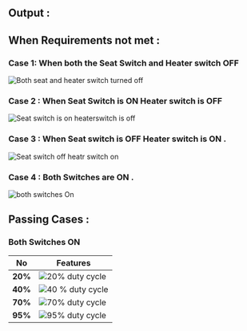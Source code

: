
## Output :
## When Requirements not met :
### Case 1: When both the Seat Switch and Heater switch OFF
![Both seat and heater switch turned off](https://user-images.githubusercontent.com/85438544/144426854-be0d2941-6b22-46df-82c8-eb42d44fc959.png)
### Case 2 : When Seat Switch is ON Heater switch is OFF
![Seat switch is on heaterswitch is off](https://user-images.githubusercontent.com/85438544/144427014-0fc27585-6f9e-4162-8cfb-d9c23b238969.png)
### Case 3 : When Seat switch is OFF Heater switch is ON .
![Seat switch off heatr switch on](https://user-images.githubusercontent.com/85438544/144427194-b4e97d12-5b04-4147-9221-b0eb3bf842b1.png)
### Case 4 : Both Switches are ON .
![both switches On](https://user-images.githubusercontent.com/85438544/144427262-b347bd54-6455-44f8-a572-faba70c7903b.png)
## Passing Cases :
### Both Switches ON
| No | Features |
| ---- | ---- |
| **20%** | ![20% duty cycle](https://user-images.githubusercontent.com/85438544/144424945-371a2914-876b-4826-98cd-352909fef523.png) |
| **40%** | ![40 % duty cycle](https://user-images.githubusercontent.com/85438544/144425003-be3f0993-a548-4d03-8303-949089c05ab7.png)|
| **70%** |![70% duty cycle](https://user-images.githubusercontent.com/85438544/144425054-26971fde-2f87-40bb-86f4-eb58b7af3c95.png)|
| **95%** | ![95% duty cycle](https://user-images.githubusercontent.com/85438544/144425071-c3f049fa-15b1-4eb4-91c7-c64af09e204f.png)|




